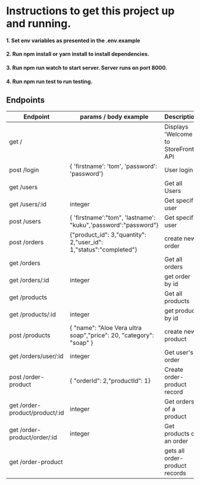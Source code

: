 # Instructions to get this project up and running.

#### 1. Set env variables as presented in the .env.example 
#### 2. Run npm install or yarn install to install dependencies.
#### 3. Run npm run watch to start server. Server runs on port 8000.
#### 4. Run npm run test to run testing.

## Endpoints
| Endpoint      | params / body example |Description |
| -----------   | -----------   |----------- |
|get  /            |                 |Displays 'Welcome to StoreFront API       |
| post /login  | { 'firstname': 'tom', 'password': 'password'}|User login|
| get /users  |                                            |Get all Users |
| get /users/:id  |  integer                                      |Get specific user |
| post /users  |   { 'firstname':"tom", 'lastname': "kuku",'password':"password"}                |Get specific user |
| post /orders | {"product_id": 3,"quantity": 2,"user_id": 1,"status":"completed"} | create new order |
|get /orders | | Get all orders |
|get /orders/:id | integer | get order by id|
| get /products | | Get all products |
| get /products/:id | integer | get product by id |
| post /products | {    "name": "Aloe Vera ultra soap","price": 20,      "category": "soap" } | create new product |
|get /orders/user/:id | integer | Get user's order |
| post /order-product | { "orderId": 2,"productId": 1}| Create order-product record |
|get /order-product/product/:id | integer | Get orders of a product |
| get /order-product/order/:id | integer | Get products of an order |
| get /order-product | | gets all order-product records |